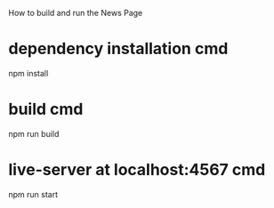 How to build and run the News Page

# dependency installation cmd
npm install

# build cmd
npm run build

# live-server at localhost:4567 cmd
npm run start
